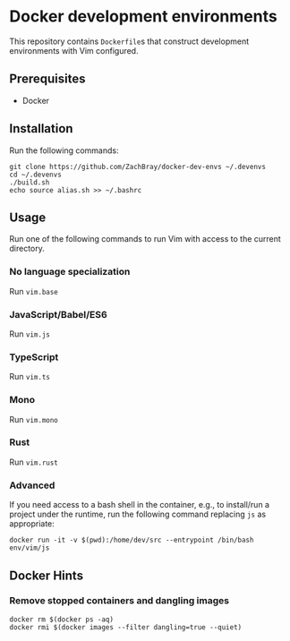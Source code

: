 # Docker development environments

This repository contains `Dockerfile`s that construct development environments with Vim configured.

## Prerequisites

- Docker

## Installation

Run the following commands:

```
git clone https://github.com/ZachBray/docker-dev-envs ~/.devenvs
cd ~/.devenvs
./build.sh
echo source alias.sh >> ~/.bashrc
```

## Usage

Run one of the following commands to run Vim with access to the current directory.

### No language specialization

Run `vim.base`


### JavaScript/Babel/ES6

Run `vim.js`


### TypeScript

Run `vim.ts`


### Mono

Run `vim.mono`


### Rust

Run `vim.rust`


### Advanced

If you need access to a bash shell in the container, e.g., to install/run a project under the runtime, run the following command replacing `js` as appropriate:

```
docker run -it -v $(pwd):/home/dev/src --entrypoint /bin/bash env/vim/js
```

## Docker Hints

### Remove stopped containers and dangling images

```
docker rm $(docker ps -aq)
docker rmi $(docker images --filter dangling=true --quiet)
```
